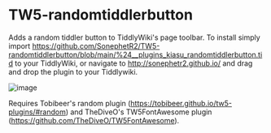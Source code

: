 # TW5-randomtiddlerbutton
Adds a random tiddler button to TiddlyWiki's page toolbar. To install simply import https://github.com/SonephetR2/TW5-randomtiddlerbutton/blob/main/%24__plugins_kiasu_randomtiddlerbutton.tid to your TiddlyWiki, or navigate to http://sonephetr2.github.io/ and drag and drop the plugin to your Tiddlywiki.

![image](https://github.com/SonephetR2/TW5-randomtiddlerbutton/blob/main/PrismJSvHighlightJS.png)

Requires Tobibeer's random plugin (https://tobibeer.github.io/tw5-plugins/#random) and TheDiveO's TW5FontAwesome plugin (https://github.com/TheDiveO/TW5FontAwesome).
